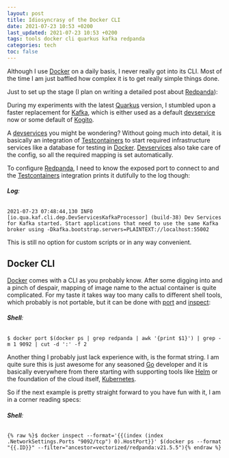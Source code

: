 ```yaml
---
layout: post
title: Idiosyncrasy of the Docker CLI
date: 2021-07-23 10:53 +0200
last_updated: 2021-07-23 10:53 +0200
tags: tools docker cli quarkus kafka redpanda
categories: tech
toc: false
---
```

Although I use [Docker][1] on a daily basis, I never really got into its CLI. Most of the time I am
just baffled how complex it is to get really simple things done.

Just to set up the stage (I plan on writing a detailed post about [Redpanda][3]):

During my experiments with the latest [Quarkus][2] version, I stumbled upon a faster replacement
for [Kafka][5], which is either used as a default [devservice][4] now or some default of
[Kogito][6].

A [devservices][4] you might be wondering? Without going much into detail, it is basically an
integration of  [Testcontainers][7] to start required infrastructure services like a database for
testing in [Docker][1]. [Devservices][4] also take care of the config, so all the required mapping
is set automatically.

To configure [Redpanda][3], I need to know the exposed port to connect to and the
[Testcontainers][7] integration prints it dutifully to the log though:

###### **Log**:
```log
2021-07-23 07:48:44,130 INFO  [io.qua.kaf.cli.dep.DevServicesKafkaProcessor] (build-38) Dev Services for Kafka started. Start applications that need to use the same Kafka broker using -Dkafka.bootstrap.servers=PLAINTEXT://localhost:55002
```

This is still no option for custom scripts or in any way convenient.

## Docker CLI

[Docker][1] comes with a CLI as you probably know. After some digging into and a pinch of despair,
mapping of image name to the actual container is quite complicated. For my taste it takes way too
many calls to different shell tools, which probably is not portable, but it can be done with
[port][8] and [inspect][9]:
 
###### **Shell**:
```shell
$ docker port $(docker ps | grep redpanda | awk '{print $1}') | grep -m 1 9092 | cut -d ':' -f 2
```

Another thing I probably just lack experience with, is the format string. I am quite sure
this is just awesome for any seasoned [Go][10] developer and it is basically everywhere from there
starting with supporting tools like [Helm][11] or the foundation of the cloud itself,
[Kubernetes][12].

So if the next example is pretty straight forward to you have fun with it, I am in a corner reading
specs:

###### **Shell**:
```shell
{% raw %}$ docker inspect --format='{{(index (index .NetworkSettings.Ports "9092/tcp") 0).HostPort}}' $(docker ps --format "{{.ID}}" --filter="ancestor=vectorized/redpanda:v21.5.5"){% endraw %}
```

[1]: https://docker.com
[2]: https://quarkus.io
[3]: https://github.com/vectorizedio/redpanda
[4]: https://quarkus.io/guides/dev-services
[5]: https://kafka.apache.org/
[6]: https://kogito.kie.org/
[7]: https://www.testcontainers.org/
[8]: https://docs.docker.com/engine/reference/commandline/inspect/
[9]: https://docs.docker.com/engine/reference/commandline/port/
[10]: https://golang.org/
[11]: https://helm.sh/
[12]: https://kubernetes.io/